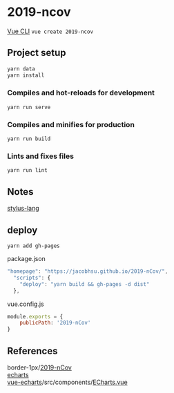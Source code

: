 # 2019-ncov

[Vue CLI](https://cli.vuejs.org/guide/creating-a-project.html)
`vue create 2019-ncov`

## Project setup

```s
yarn data
yarn install
```

### Compiles and hot-reloads for development
```
yarn run serve
```

### Compiles and minifies for production
```
yarn run build
```

### Lints and fixes files
```
yarn run lint
```

## Notes

[stylus-lang](http://stylus-lang.com/try.html)

## deploy

`yarn add gh-pages`

package.json

```js
"homepage": "https://jacobhsu.github.io/2019-nCov/",
  "scripts": {
    "deploy": "yarn build && gh-pages -d dist"
  },
```

vue.config.js

```js
module.exports = {
    publicPath: '2019-nCov'
}
```

## References

border-1px/[2019-nCov](https://github.com/border-1px/2019-nCov)  
[echarts](https://echarts.apache.org/zh/index.html)  
[vue-echarts](https://github.com/ecomfe/vue-echarts)/src/components/[ECharts.vue](https://github.com/ecomfe/vue-echarts/blob/master/src/components/ECharts.vue)
